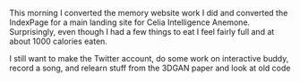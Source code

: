 This morning I converted the memory website work I did and converted the IndexPage for a main landing site for Celia Intelligence Anemone. Surprisingly, even though I had a few things to eat I feel fairly full and at about 1000 calories eaten.

I still want to make the Twitter account, do some work on interactive buddy, record a song, and relearn stuff from the 3DGAN paper and look at old code
